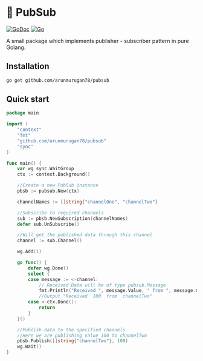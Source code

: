 # 🚀 PubSub


[![GoDoc](https://godoc.org/github.com/kkdai/maglev?status.svg)](https://godoc.org/github.com/arunmurugan78/pubsub) 
[![Go](https://github.com/ArunMurugan78/pubsub/actions/workflows/go.yml/badge.svg)](https://github.com/ArunMurugan78/pubsub/actions/workflows/go.yml)

A small package which implements publisher - subscriber pattern in pure Golang.

## Installation 

```bash
go get github.com/arunmurugan78/pubsub
```

## Quick start

```go
package main

import (
	"context"
	"fmt"
	"github.com/arunmurugan78/pubsub"
	"sync"
)

func main() {
	var wg sync.WaitGroup
	ctx := context.Background()

	//Create a new PubSub instance
	pbsb := pubsub.New(ctx)

	channelNames := []string{"channelOne", "channelTwo"}

	//Subscribe to required channels
	sub := pbsb.NewSubscription(channelNames)
	defer sub.UnSubscribe()

	//Will get the published data through this channel
	channel := sub.Channel()

	wg.Add(1)

	go func() {
		defer wg.Done()
		select {
		case message := <-channel:
			// Received Data will be of type pubsub.Message
			fmt.Println("Received ", message.Value, " from ", message.ChannelName)
			//Output "Received  100  from  channelTwo"
		case <-ctx.Done():
			return
		}
	}()

	//Publish data to the specified channels
	//Here we are publishing value 100 to channelTwo
	pbsb.Publish([]string{"channelTwo"}, 100)
	wg.Wait()
}

```




